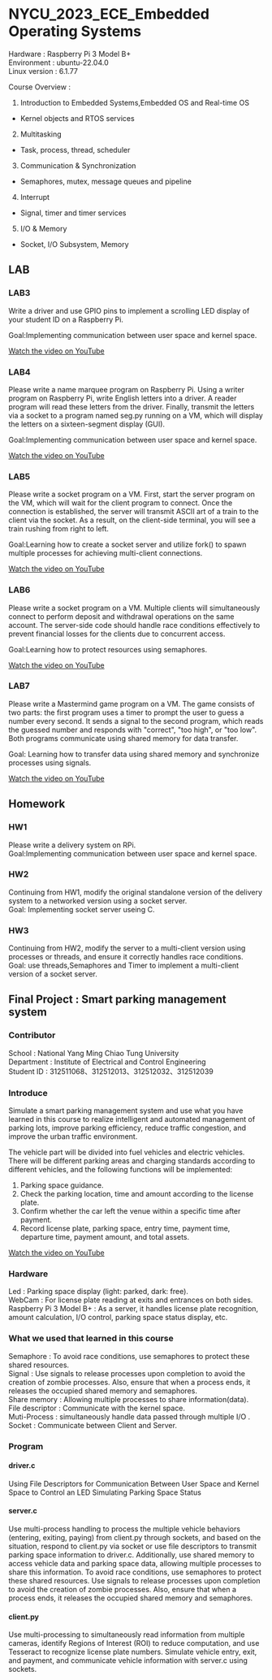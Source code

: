 # NYCU_2023_ECE_Embedded Operating Systems

Hardware : Raspberry Pi 3 Model B+   
Environment : ubuntu-22.04.0  
Linux version : 6.1.77  


Course Overview :
1. Introduction to Embedded Systems,Embedded OS and Real-time OS  
- Kernel objects and RTOS services  
2. Multitasking  
- Task, process, thread, scheduler  
3. Communication & Synchronization  
- Semaphores, mutex, message queues and pipeline  
4. Interrupt  
- Signal, timer and timer services  
5. I/O & Memory  
- Socket, I/O Subsystem, Memory  



## LAB  
### LAB3  
Write a driver and use GPIO pins to implement a scrolling LED display of your student ID on a Raspberry Pi.    
 
Goal:Implementing communication between user space and kernel space.  

[Watch the video on YouTube](https://www.youtube.com/watch?v=6WvUYMYEdCI)  

### LAB4
Please write a name marquee program on Raspberry Pi. Using a writer program on Raspberry Pi, write English letters into a driver. A reader program will read these letters from the driver. Finally, transmit the letters via a socket to a program named seg.py running on a VM, which will display the letters on a sixteen-segment display (GUI).  

Goal:Implementing communication between user space and kernel space.  

[Watch the video on YouTube](https://www.youtube.com/watch?v=RgY5gMldgQA)   

### LAB5
Please write a socket program on a VM. First, start the server program on the VM, which will wait for the client program to connect. Once the connection is established, the server will transmit ASCII art of a train to the client via the socket. As a result, on the client-side terminal, you will see a train rushing from right to left.  

Goal:Learning how to create a socket server and utilize fork() to spawn multiple processes for achieving multi-client connections.  

[Watch the video on YouTube](https://youtu.be/6OvbEIKUHbo)   

### LAB6
Please write a socket program on a VM. Multiple clients will simultaneously connect to perform deposit and withdrawal operations on the same account. The server-side code should handle race conditions effectively to prevent financial losses for the clients due to concurrent access. 

Goal:Learning how to protect resources using semaphores.  

[Watch the video on YouTube](https://youtu.be/X9s_5my5Bu8)   

### LAB7

Please write a Mastermind game program on a VM. The game consists of two parts: the first program uses a timer to prompt the user to guess a number every second. It sends a signal to the second program, which reads the guessed number and responds with "correct", "too high", or "too low". Both programs communicate using shared memory for data transfer.

Goal: Learning how to transfer data using shared memory and synchronize processes using signals.  

[Watch the video on YouTube](https://youtu.be/euIDHU6crVU)   

## Homework
### HW1
Please write a delivery system on RPi.  
Goal:Implementing communication between user space and kernel space.  

### HW2
Continuing from HW1, modify the original standalone version of the delivery system to a networked version using a socket server.  
Goal: Implementing socket server useing  C.  

### HW3
Continuing from HW2, modify the server to a multi-client version using processes or threads, and ensure it correctly handles race conditions.  
Goal: use threads,Semaphores and Timer to implement a multi-client version of a socket server.  

## Final Project : Smart parking management system

### Contributor 
School : National Yang Ming Chiao Tung University   
Department : Institute of Electrical and Control Engineering  
Student ID : 312511068、312512013、312512032、312512039  

###  Introduce
  Simulate a smart parking management system and use what you have learned in this course to realize intelligent and automated management of parking lots, improve parking efficiency, reduce traffic congestion, and improve the urban traffic environment.  

The vehicle part will be divided into fuel vehicles and electric vehicles. There will be different parking areas and charging standards according to different vehicles, and the following functions will be implemented:  
1. Parking space guidance.  
2. Check the parking location, time and amount according to the license plate.  
3. Confirm whether the car left the venue within a specific time after payment.  
4. Record license plate, parking space, entry time, payment time, departure time, payment amount, and total assets.    

[Watch the video on YouTube](https://youtu.be/_s5z6sf62Iw)  


### Hardware
Led : Parking space display (light: parked, dark: free).  
WebCam : For license plate reading at exits and entrances on both sides.  
Raspberry Pi 3 Model B+ : As a server, it handles license plate recognition, amount calculation, I/O control, parking space status display, etc. 

### What we used that learned in this course
Semaphore :  To avoid race conditions, use semaphores to protect these shared resources.  
Signal : Use signals to release processes upon completion to avoid the creation of zombie processes. Also, ensure that when a process ends, it releases the occupied shared memory and semaphores.    
Share memory :  Allowing multiple processes to share information(data).  
File descriptor : Communicate with the kernel space.  
Muti-Process : simultaneously handle data passed through multiple I/O .  
Socket : Communicate between Client and Server.    

### Program

#### driver.c 
Using File Descriptors for Communication Between User Space and Kernel Space to Control an LED Simulating Parking Space Status


#### server.c 
Use multi-process handling to process the multiple vehicle behaviors (entering, exiting, paying) from client.py through sockets, and based on the situation, respond to client.py via socket or use file descriptors to transmit parking space information to driver.c. Additionally, use shared memory to access vehicle data and parking space data, allowing multiple processes to share this information. To avoid race conditions, use semaphores to protect these shared resources. Use signals to release processes upon completion to avoid the creation of zombie processes. Also, ensure that when a process ends, it releases the occupied shared memory and semaphores.

#### client.py
Use multi-processing to simultaneously read information from multiple cameras, identify Regions of Interest (ROI) to reduce computation, and use Tesseract to recognize license plate numbers. Simulate vehicle entry, exit, and payment, and communicate vehicle information with server.c using sockets.

### 



